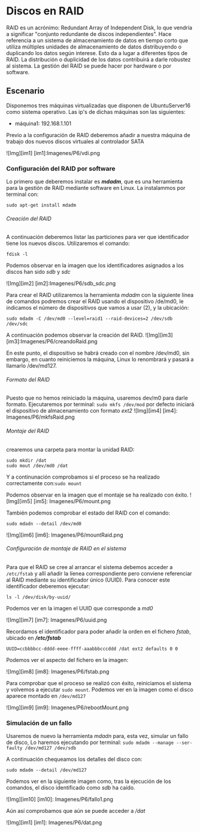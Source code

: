 # Discos en RAID

RAID es un acrónimo: Redundant Array of Independent Disk, lo que vendría a significar "conjunto redundante de discos independientes".
Hace referencia a un sistema de almacenamiento de datos en tiempo corto que utiliza múltiples unidades de almacenamiento de datos distribuyendo o duplicando los datos según interese. Esto da a lugar a diferentes tipos de RAID.
La distribución o duplicidad de los datos contribuirá a darle robustez al sistema.
La gestión del RAID se puede hacer por hardware o por software.

## Escenario
Disponemos tres máquinas virtualizadas que disponen de UbuntuServer16
como sistema operativo. Las ip's de dichas máquinas son las siguientes:
* máquina1: 192.168.1.101

Previo a la configuración de RAID deberemos añadir a nuestra máquina de trabajo dos nuevos discos virtuales al controlador SATA

![Img][im1]
[im1]:Imagenes/P6/vdi.png


### Configuración del RAID por software
Lo primero que deberemos instalar es ***mdadm***, que es una herramienta para la gestión de RAID mediante software en Linux. La instalammos por terminal con:

`sudo apt-get install mdadm`

###### Creación del RAID

A continuación deberemos listar las particiones para ver que identificador tiene los nuevos discos. Utilizaremos el comando:

`fdisk -l`

Podemos observar en la imagen  que los identificadores asignados a los discos han sido *sdb* y *sdc*

![Img][im2]
[im2]:Imagenes/P6/sdb_sdc.png

Para crear el RAID utilizaremos la herramienta *mdadm* con la siguiente línea de comandos podremos crear el RAID usando el dispositivo /de/md0, le indicamos el número de dispositivos que vamos a usar (2), y la ubicación:

`sudo mdadm -C /dev/md0 --level=raid1 --raid-devices=2 /dev/sdb /dev/sdc`


A continuación podemos observar la creación del RAID.
![Img][im3]
[im3]:Imagenes/P6/creandoRaid.png

En este punto, el dispositivo se habrá creado con el nombre /dev/md0, sin embargo,
en cuanto reiniciemos la máquina, Linux lo renombrará y pasará a llamarlo
/dev/md127.

###### Formato del RAID

Puesto que no hemos reiniciado la máquina, usaremos dev/m0 para darle formato. Ejecutaremos por terminal:
`sudo mkfs /dev/mod`
por defecto iniciará el dispositivo de almacenamiento con formato *ext2*
![Img][im4]
[im4]: Imagenes/P6/mkfsRaid.png

###### Montaje del RAID
crearemos una carpeta para montar la unidad RAID:
~~~~
sudo mkdir /dat
sudo mout /dev/md0 /dat
~~~~
Y a continunación comprobamos si el proceso se ha realizado correctamente con:`sudo mount`

Podemos observar en la imagen que el montaje se ha realizado con éxito.
![Img][im5]
[im5]: Imagenes/P6/mount.png


También podemos comprobar el estado del RAID con el comando:

`sudo mdadn --detail /dev/md0`

![Img][im6]
[im6]: Imagenes/P6/mountRaid.png

###### Configuración de montaje de RAID en el sistema

Para que el RAID se cree al arrancar el sistema debemos  acceder a `/etc/fstab` y allí añadir la líenea correspondiente pero conviene referenciar al RAID mediante su identificador único (UUID).
Para conocer este identificador deberemos ejecutar:

`ls -l /dev/disk/by-uuid/`

Podemos ver en la imagen el UUID que corresponde a *md0*

![Img][im7]
[im7]: Imagenes/P6/uuid.png

Recordamos el identificador para poder añadir la orden en el fichero *fstab*, ubicado en ***/etc/fstab***

`UUID=ccbbbbcc-dddd-eeee-ffff-aaabbbcccddd /dat ext2 defaults 0 0`

Podemos ver el aspecto del fichero en la   imagen:

![Img][im8]
[im8]: Imagenes/P6/fstab.png

Para comprobar que el proceso se realizó con éxito, reiniciamos el sistema y volvemos a ejecutar `sudo mount`.
Podemos ver en la imagen como el disco aparece montado en `/dev/md127`


![Img][im9]
[im9]: Imagenes/P6/rebootMount.png

### Simulación de un fallo
Usaremos de nuevo la herramienta *mdadn* para, esta vez, simular un fallo de disco, Lo haremos ejecutando por terminal:
`sudo mdadm --manage --ser-faulty /dev/md127 /dev/sdb`

A continuación chequeamos los detalles del disco con:

`sudo mdadm --detail /dev/md127`

 Podemos ver en la siguiente imagen como, tras la ejecución de los comandos, el disco identificado como *sdb* ha caído.

 ![Img][im10]
 [im10]: Imagenes/P6/fallo1.png

Aún así comprobamos que aún se puede acceder a */dat*

![Img][im1]
[im1]: Imagenes/P6/dat.png
